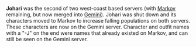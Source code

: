 **Johari** was the second of two west-coast based servers (with
[Markov](Markov.md) remaining, but now merged into [Gemini](Gemini.md)). Johari
was shut down and its characters moved to Markov to increase falling populations
on both servers. These characters are now on the Gemini server. Character and
outfit names with a "-J" on the end were names that already existed on Markov,
and can still be seen on the Gemini server.
